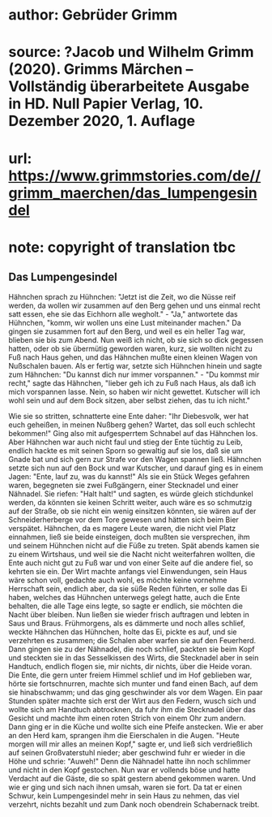 # author: Gebrüder Grimm
# source: ?Jacob und Wilhelm Grimm (2020). Grimms Märchen – Vollständig überarbeitete Ausgabe in HD. Null Papier Verlag, 10. Dezember 2020, 1. Auflage
# url: https://www.grimmstories.com/de//grimm_maerchen/das_lumpengesindel
# note: copyright of translation tbc

## Das Lumpengesindel 

Hähnchen sprach zu Hühnchen: "Jetzt ist die Zeit, wo die Nüsse reif
werden, da wollen wir zusammen auf den Berg gehen und uns einmal recht
satt essen, ehe sie das Eichhorn alle wegholt." - "Ja," antwortete
das Hühnchen, "komm, wir wollen uns eine Lust miteinander machen." Da
gingen sie zusammen fort auf den Berg, und weil es ein heller Tag war,
blieben sie bis zum Abend. Nun weiß ich nicht, ob sie sich so dick
gegessen hatten, oder ob sie übermütig geworden waren, kurz, sie wollten
nicht zu Fuß nach Haus gehen, und das Hähnchen mußte einen kleinen Wagen
von Nußschalen bauen. Als er fertig war, setzte sich Hühnchen hinein und
sagte zum Hähnchen: "Du kannst dich nur immer vorspannen." - "Du
kommst mir recht," sagte das Hähnchen, "lieber geh ich zu Fuß nach
Haus, als daß ich mich vorspannen lasse. Nein, so haben wir nicht
gewettet. Kutscher will ich wohl sein und auf dem Bock sitzen, aber
selbst ziehen, das tu ich nicht."

Wie sie so stritten, schnatterte eine Ente daher: "Ihr Diebesvolk, wer
hat euch geheißen, in meinen Nußberg gehen? Wartet, das soll euch
schlecht bekommen!" Ging also mit aufgesperrtem Schnabel auf das
Hähnchen los. Aber Hähnchen war auch nicht faul und stieg der Ente
tüchtig zu Leib, endlich hackte es mit seinen Sporn so gewaltig auf sie
los, daß sie um Gnade bat und sich gern zur Strafe vor den Wagen spannen
ließ. Hähnchen setzte sich nun auf den Bock und war Kutscher, und darauf
ging es in einem Jagen: "Ente, lauf zu, was du kannst!" Als sie ein
Stück Weges gefahren waren, begegneten sie zwei Fußgängern, einer
Stecknadel und einer Nähnadel. Sie riefen: "Halt halt!" und sagten, es
würde gleich stichdunkel werden, da könnten sie keinen Schritt weiter,
auch wäre es so schmutzig auf der Straße, ob sie nicht ein wenig
einsitzen könnten, sie wären auf der Schneiderherberge vor dem Tore
gewesen und hätten sich beim Bier verspätet. Hähnchen, da es magere
Leute waren, die nicht viel Platz einnahmen, ließ sie beide einsteigen,
doch mußten sie versprechen, ihm und seinem Hühnchen nicht auf die Füße
zu treten. Spät abends kamen sie zu einem Wirtshaus, und weil sie die
Nacht nicht weiterfahren wollten, die Ente auch nicht gut zu Fuß war und
von einer Seite auf die andere fiel, so kehrten sie ein. Der Wirt machte
anfangs viel Einwendungen, sein Haus wäre schon voll, gedachte auch
wohl, es möchte keine vornehme Herrschaft sein, endlich aber, da sie
süße Reden führten, er solle das Ei haben, welches das Hühnchen
unterwegs gelegt hatte, auch die Ente behalten, die alle Tage eins
legte, so sagte er endlich, sie möchten die Nacht über bleiben. Nun
ließen sie wieder frisch auftragen und lebten in Saus und Braus.
Frühmorgens, als es dämmerte und noch alles schlief, weckte Hähnchen das
Hühnchen, holte das Ei, pickte es auf, und sie verzehrten es zusammen;
die Schalen aber warfen sie auf den Feuerherd. Dann gingen sie zu der
Nähnadel, die noch schlief, packten sie beim Kopf und steckten sie in
das Sesselkissen des Wirts, die Stecknadel aber in sein Handtuch,
endlich flogen sie, mir nichts, dir nichts, über die Heide voran. Die
Ente, die gern unter freiem Himmel schlief und im Hof geblieben war,
hörte sie fortschnurren, machte sich munter und fand einen Bach, auf dem
sie hinabschwamm; und das ging geschwinder als vor dem Wagen. Ein paar
Stunden später machte sich erst der Wirt aus den Federn, wusch sich und
wollte sich am Handtuch abtrocknen, da fuhr ihm die Stecknadel über das
Gesicht und machte ihm einen roten Strich von einem Ohr zum andern. Dann
ging er in die Küche und wollte sich eine Pfeife anstecken. Wie er aber
an den Herd kam, sprangen ihm die Eierschalen in die Augen. "Heute
morgen will mir alles an meinen Kopf," sagte er, und ließ sich
verdrießlich auf seinen Großvaterstuhl nieder; aber geschwind fuhr er
wieder in die Höhe und schrie: "Auweh!" Denn die Nähnadel hatte ihn
noch schlimmer und nicht in den Kopf gestochen. Nun war er vollends böse
und hatte Verdacht auf die Gäste, die so spät gestern abend gekommen
waren. Und wie er ging und sich nach ihnen umsah, waren sie fort. Da tat
er einen Schwur, kein Lumpengesindel mehr in sein Haus zu nehmen, das
viel verzehrt, nichts bezahlt und zum Dank noch obendrein Schabernack
treibt.
